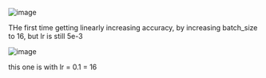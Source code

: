 ![image](https://github.com/wildanxgifari/webtest/assets/97862092/454bff7b-6df9-4542-a219-72d7e2c84bff)

THe first time getting linearly increasing accuracy, by increasing batch_size to 16, but lr is still 5e-3

![image](https://github.com/wildanxgifari/webtest/assets/97862092/6e7533fa-4074-4e93-933d-381509d737d8)

this one is with lr = 0.1 = 16

